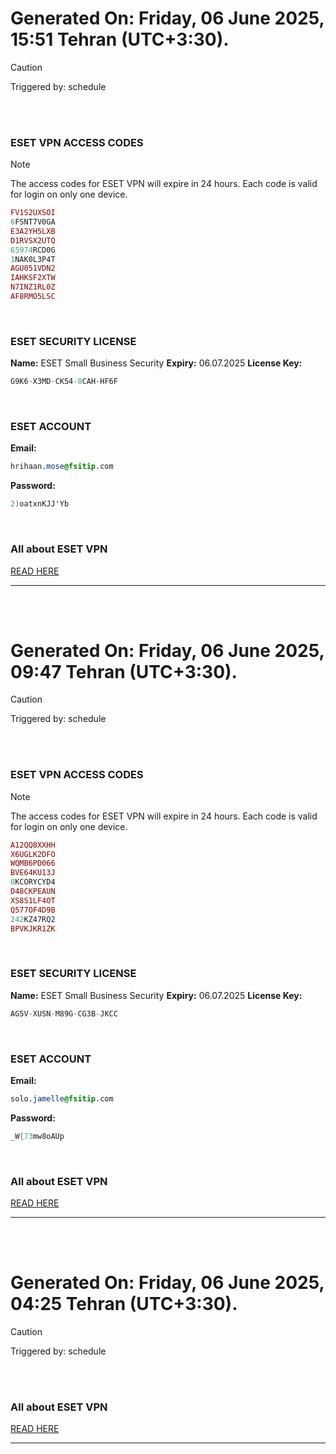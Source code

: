 # Generated On: Friday, 06 June 2025, 15:51 Tehran (UTC+3:30).

> [!CAUTION]
> Triggered by: schedule

<br><br>

### ESET VPN ACCESS CODES

> [!NOTE]
> The access codes for ESET VPN will expire in 24 hours.
> Each code is valid for login on only one device.

```ruby
FV1S2UXSOI
6FSNT7V0GA
E3A2YH5LXB
D1RVSX2UTQ
65974RCD0G
1NAK0L3P4T
AGU051VDN2
IAHKSF2XTW
N7INZ1RL0Z
AF8RMO5LSC
```

<br>

### ESET SECURITY LICENSE

**Name:** ESET Small Business Security
**Expiry:** 06.07.2025
**License Key:**

```POV-Ray SDL
G9K6-X3MD-CK54-8CAH-HF6F
```

<br>

### ESET ACCOUNT

**Email:**

```CSS
hrihaan.mose@fsitip.com
```

**Password:**

```POV-Ray SDL
2)oatxnKJJ'Yb
```

<br>

### All about ESET VPN

[READ HERE](https://t.me/F_NiREvil/2113)

---

<br><br>

# Generated On: Friday, 06 June 2025, 09:47 Tehran (UTC+3:30).

> [!CAUTION]
> Triggered by: schedule

<br><br>

### ESET VPN ACCESS CODES

> [!NOTE]
> The access codes for ESET VPN will expire in 24 hours.
> Each code is valid for login on only one device.

```ruby
A12QQ8XXHH
X6UGLK2DFO
WQMB6PD066
BVE64KU13J
0KCORYCYD4
D48CKPEAUN
XS8S1LF4OT
Q577OF4D9B
242KZ47RQ2
BPVKJKR1ZK
```

<br>

### ESET SECURITY LICENSE

**Name:** ESET Small Business Security
**Expiry:** 06.07.2025
**License Key:**

```POV-Ray SDL
AG5V-XUSN-M89G-CG3B-JKCC
```

<br>

### ESET ACCOUNT

**Email:**

```CSS
solo.jamelle@fsitip.com
```

**Password:**

```POV-Ray SDL
_W{73mw8oAUp
```

<br>

### All about ESET VPN

[READ HERE](https://t.me/F_NiREvil/2113)

---

<br><br>

# Generated On: Friday, 06 June 2025, 04:25 Tehran (UTC+3:30).

> [!CAUTION]
> Triggered by: schedule

<br><br>

### All about ESET VPN

[READ HERE](https://t.me/F_NiREvil/2113)

---

<br><br>

